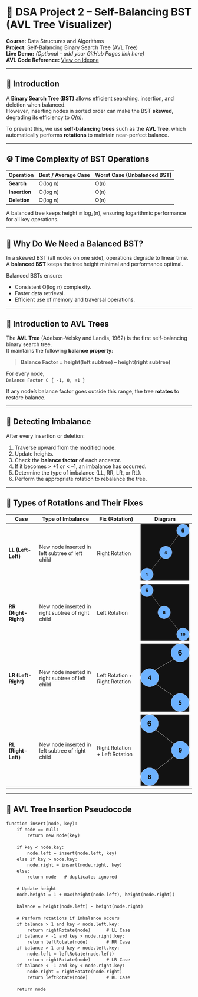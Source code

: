 # 🌳 DSA Project 2 – Self-Balancing BST (AVL Tree Visualizer)

**Course:** Data Structures and Algorithms  
**Project:** Self-Balancing Binary Search Tree (AVL Tree)  
**Live Demo:** *(Optional – add your GitHub Pages link here)*  
**AVL Code Reference:** [View on Ideone](https://ideone.com/EMY6gV)

---

## 📘 Introduction

A **Binary Search Tree (BST)** allows efficient searching, insertion, and deletion when balanced.  
However, inserting nodes in sorted order can make the BST **skewed**, degrading its efficiency to *O(n)*.  

To prevent this, we use **self-balancing trees** such as the **AVL Tree**, which automatically performs **rotations** to maintain near-perfect balance.

---

## ⚙️ Time Complexity of BST Operations

| Operation | Best / Average Case | Worst Case (Unbalanced BST) |
|------------|--------------------|------------------------------|
| **Search** | O(log n) | O(n) |
| **Insertion** | O(log n) | O(n) |
| **Deletion** | O(log n) | O(n) |

A balanced tree keeps height ≈ log₂(n), ensuring logarithmic performance for all key operations.

---

## 🌿 Why Do We Need a Balanced BST?

In a skewed BST (all nodes on one side), operations degrade to linear time.  
A **balanced BST** keeps the tree height minimal and performance optimal.

Balanced BSTs ensure:
- Consistent O(log n) complexity.
- Faster data retrieval.
- Efficient use of memory and traversal operations.

---

## 🌳 Introduction to AVL Trees

The **AVL Tree** (Adelson-Velsky and Landis, 1962) is the first self-balancing binary search tree.  
It maintains the following **balance property**:

> **Balance Factor = height(left subtree) – height(right subtree)**

For every node,  
`Balance Factor ∈ { -1, 0, +1 }`

If any node’s balance factor goes outside this range, the tree **rotates** to restore balance.

---

## 🧭 Detecting Imbalance

After every insertion or deletion:
1. Traverse upward from the modified node.
2. Update heights.
3. Check the **balance factor** of each ancestor.
4. If it becomes > +1 or < –1, an imbalance has occurred.
5. Determine the type of imbalance (LL, RR, LR, or RL).
6. Perform the appropriate rotation to rebalance the tree.

---

## 🔄 Types of Rotations and Their Fixes

| Case | Type of Imbalance | Fix (Rotation) | Diagram |
|------|-------------------|----------------|----------|
| **LL (Left-Left)** | New node inserted in left subtree of left child | Right Rotation | ![LL Rotation](assests/LL_rotation.png) |
| **RR (Right-Right)** | New node inserted in right subtree of right child | Left Rotation | ![RR Rotation](assests/RR_rotation.png) |
| **LR (Left-Right)** | New node inserted in right subtree of left child | Left Rotation + Right Rotation | ![LR Rotation](assests/LR_rotation.png) |
| **RL (Right-Left)** | New node inserted in left subtree of right child | Right Rotation + Left Rotation | ![RL Rotation](assests/RL_rotation.png) |

---

## 🧮 AVL Tree Insertion Pseudocode

```text
function insert(node, key):
    if node == null:
        return new Node(key)

    if key < node.key:
        node.left = insert(node.left, key)
    else if key > node.key:
        node.right = insert(node.right, key)
    else:
        return node   # duplicates ignored

    # Update height
    node.height = 1 + max(height(node.left), height(node.right))

    balance = height(node.left) - height(node.right)

    # Perform rotations if imbalance occurs
    if balance > 1 and key < node.left.key:
        return rightRotate(node)      # LL Case
    if balance < -1 and key > node.right.key:
        return leftRotate(node)       # RR Case
    if balance > 1 and key > node.left.key:
        node.left = leftRotate(node.left)
        return rightRotate(node)      # LR Case
    if balance < -1 and key < node.right.key:
        node.right = rightRotate(node.right)
        return leftRotate(node)       # RL Case

    return node

